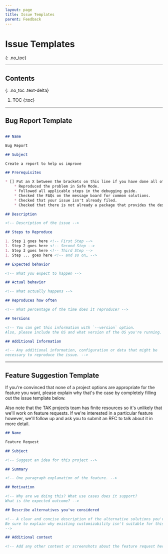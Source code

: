 ```yaml
---
layout: page
title: Issue Templates
parent: Feedback
---
```


# Issue Templates
{: .no_toc}

---
## Contents
{: .no_toc .text-delta}

1. TOC
{:toc}
---

## Bug Report Template

```markdown

## Name

Bug Report

## Subject

Create a report to help us improve

## Prerequisites

* [] Put an X between the brackets on this line if you have done all of the following:
    * Reproduced the problem in Safe Mode.
    * Followed all applicable steps in the debugging guide.
    * Checked the FAQs on the message board for common solutions.
    * Checked that your issue isn't already filed.
    * Checked that there is not already a package that provides the described functionality.

## Description

<!-- Description of the issue -->

## Steps to Reproduce

1. Step 1 goes here <!-- First Step -->
1. Step 2 goes here <!-- Second Step -->
1. Step 3 goes here <!-- Third Step -->
1. Step ... goes here <!-- and so on… -->

## Expected behavior

<!-- What you expect to happen -->

## Actual behavior

<!-- What actually happens -->

## Reproduces how often

<!-- What percentage of the time does it reproduce? -->

## Versions

<!-- You can get this information wıth `--version` option. 
Also, please include the OS and what version of the OS you're running. -->

## Additional Information

<!-- Any additional information, configuration or data that might be 
necessary to reproduce the issue. -->
```

---
## Feature Suggestion Template

If you're convinced that none of a project options are appropriate for the feature you want, please explain why that's the case by completely filling out the issue template below.

Also note that the TAK projects team has finite resources so it's unlikely that we'll work on feature requests. If we're interested in a particular feature however, we'll follow up and ask you to submit an RFC to talk about it in more detail.

```markdown
## Name

Feature Request

## Subject

<!-- Suggest an idea for this project -->

## Summary

<!-- One paragraph explanation of the feature. -->

## Motivation

<!-- Why are we doing this? What use cases does it support? 
What is the expected outcome? -->

## Describe alternatives you've considered

<!-- A clear and concise description of the alternative solutions you've considered. 
Be sure to explain why existing customizability isn't suitable for this feature. 
-->

## Additional context

<!-- Add any other context or screenshots about the feature request here. -->
```
